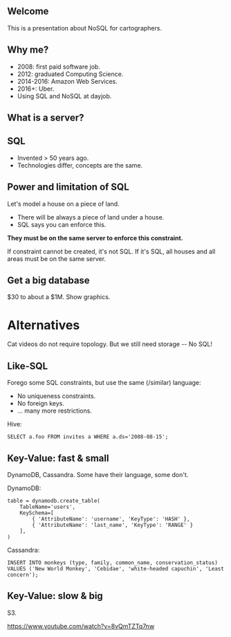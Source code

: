 Welcome
-------

This is a presentation about NoSQL for cartographers.

Why me?
-------

- 2008: first paid software job.
- 2012: graduated Computing Science.
- 2014-2016: Amazon Web Services.
- 2016+: Uber.
- Using SQL and NoSQL at dayjob.

What is a server?
-----------------

SQL
---

- Invented > 50 years ago.
- Technologies differ, concepts are the same.

Power and limitation of SQL
---------------------------

Let's model a house on a piece of land.

- There will be always a piece of land under a house.
- SQL says you can enforce this.

**They must be on the same server to enforce this constraint.**

If constraint cannot be created, it's not SQL.
If it's SQL, all houses and all areas must be on the same server.

Get a big database
------------------

$30 to about a $1M. Show graphics.

Alternatives
============

Cat videos do not require topology. But we still need storage -- No SQL!

Like-SQL
--------

Forego some SQL constraints, but use the same (/similar) language:
- No uniqueness constraints.
- No foreign keys.
- ... many more restrictions.

Hive:
```
SELECT a.foo FROM invites a WHERE a.ds='2008-08-15';
```


Key-Value: fast & small
-----------------------

DynamoDB, Cassandra. Some have their language, some don't.

DynamoDB:
```
table = dynamodb.create_table(
    TableName='users',
    KeySchema=[
        { 'AttributeName': 'username', 'KeyType': 'HASH' },
        { 'AttributeName': 'last_name', 'KeyType': 'RANGE' }
    ],
)
```

Cassandra:
```
INSERT INTO monkeys (type, family, common_name, conservation_status)
VALUES ('New World Monkey', 'Cebidae', 'white-headed capuchin', 'Least concern');
```

Key-Value: slow & big
---------------------

S3.

https://www.youtube.com/watch?v=8vQmTZTq7nw
